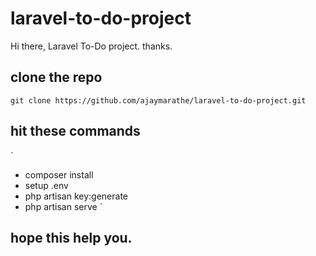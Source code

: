 # laravel-to-do-project
Hi there, Laravel To-Do project. thanks.

## clone the repo
`git clone https://github.com/ajaymarathe/laravel-to-do-project.git`

## hit these commands
`
   - composer install
   - setup .env
   - php artisan key:generate 
   - php artisan serve
`
## hope this help you.

